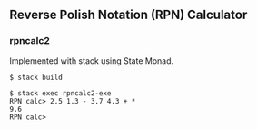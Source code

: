 ## Reverse Polish Notation (RPN) Calculator
### rpncalc2

Implemented with stack using State Monad. 

```
$ stack build

$ stack exec rpncalc2-exe
RPN calc> 2.5 1.3 - 3.7 4.3 + *
9.6
RPN calc>
```
